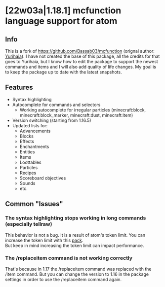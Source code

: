 # [22w03a|1.18.1] mcfunction language support for atom

## Info
This is a fork of https://github.com/Bassab03/mcfunction (orignal author: [Yurihaia](https://github.com/Yurihaia)). I have not created the base of this package, all the credits for that goes to Yurihaia, but I know how to edit the package to support the newest commands and items and I will also add quality of life changes. My goal is to keep the package up to date with the latest snapshots.

## Features
- Syntax highlighting
- Autocomplete for commands and selectors
  - Working autocomplete for irregular particles (minecraft:block, minecraft:block_marker, minecraft:dust, minecraft:item)
- Version switching (starting from 1.16.5)
- Updated lists for:
  - Advancements
  - Blocks
  - Effects
  - Enchantments
  - Entities
  - Items
  - Loottables
  - Particles
  - Recipes
  - Scoreboard objectives
  - Sounds
  - etc.

## Common "Issues"
### The syntax highlighting stops working in long commands (especially tellraw)
This behavior is not a bug. It is a result of atom's token limit. You can increase the token limit with this [pack](https://atom.io/packages/grammar-token-limit).\
But keep in mind increasing the token limit can impact performance.

### The /replaceitem command is not working correctly
That's because in 1.17 the /replaceitem command was replaced with the /item command. But you can change the version to 1.16 in the package settings in order to use the /replaceitem command again.
